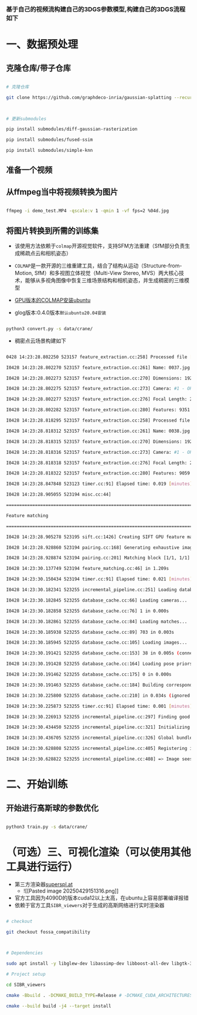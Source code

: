 ### 基于自己的视频流构建自己的3DGS参数模型,构建自己的3DGS流程如下
# 一、数据预处理
## 克隆仓库/带子仓库
```bash

# 克隆仓库

git clone https://github.com/graphdeco-inria/gaussian-splatting --recursive

  

# 更新submodules

pip install submodules/diff-gaussian-rasterization

pip install submodules/fused-ssim

pip install submodules/simple-knn

```
## 准备一个视频
## 从ffmpeg当中将视频转换为图片

```bash

ffmpeg -i demo_test.MP4 -qscale:v 1 -qmin 1 -vf fps=2 %04d.jpg

```
## 将图片转换到所需的训练集

* 该使用方法依赖于`colmap`开源视觉软件，支持SFM方法重建（SfM部分负责生成稀疏点云和相机姿态）

* `COLMAP`是一款开源的三维重建工具，结合了​​结构从运动（Structure-from-Motion, SfM）​​和​​多视图立体视觉（Multi-View Stereo, MVS）​​两大核心技术，能够从多视角图像中恢复三维场景结构和相机姿态，并生成稠密的三维模型

* [GPU版本的COLMAP安装ubuntu](https://colmap.github.io/install.html)

* glog版本:0.4.0版本`默认ubuntu20.04安装`

```bash

python3 convert.py -s data/crane/

```

* 稠密点云场景构建如下

```bash

0428 14:23:28.802250 523157 feature_extraction.cc:258] Processed file [37/38]

I0428 14:23:28.802270 523157 feature_extraction.cc:261] Name: 0037.jpg

I0428 14:23:28.802273 523157 feature_extraction.cc:270] Dimensions: 1920 x 1080

I0428 14:23:28.802275 523157 feature_extraction.cc:273] Camera: #1 - OPENCV

I0428 14:23:28.802277 523157 feature_extraction.cc:276] Focal Length: 2304.00px

I0428 14:23:28.802282 523157 feature_extraction.cc:280] Features: 9351

I0428 14:23:28.818295 523157 feature_extraction.cc:258] Processed file [38/38]

I0428 14:23:28.818312 523157 feature_extraction.cc:261] Name: 0038.jpg

I0428 14:23:28.818315 523157 feature_extraction.cc:270] Dimensions: 1920 x 1080

I0428 14:23:28.818316 523157 feature_extraction.cc:273] Camera: #1 - OPENCV

I0428 14:23:28.818318 523157 feature_extraction.cc:276] Focal Length: 2304.00px

I0428 14:23:28.818322 523157 feature_extraction.cc:280] Features: 9059

I0428 14:23:28.847848 523123 timer.cc:91] Elapsed time: 0.019 [minutes]

I0428 14:23:28.905055 523194 misc.cc:44]

==============================================================================

Feature matching

==============================================================================

I0428 14:23:28.905278 523195 sift.cc:1426] Creating SIFT GPU feature matcher

I0428 14:23:28.928860 523194 pairing.cc:168] Generating exhaustive image pairs...

I0428 14:23:28.928874 523194 pairing.cc:201] Matching block [1/1, 1/1]

I0428 14:23:30.137749 523194 feature_matching.cc:46] in 1.209s

I0428 14:23:30.150434 523194 timer.cc:91] Elapsed time: 0.021 [minutes]

I0428 14:23:30.182341 523255 incremental_pipeline.cc:251] Loading database

I0428 14:23:30.182845 523255 database_cache.cc:66] Loading cameras...

I0428 14:23:30.182858 523255 database_cache.cc:76] 1 in 0.000s

I0428 14:23:30.182861 523255 database_cache.cc:84] Loading matches...

I0428 14:23:30.185938 523255 database_cache.cc:89] 703 in 0.003s

I0428 14:23:30.185945 523255 database_cache.cc:105] Loading images...

I0428 14:23:30.191421 523255 database_cache.cc:153] 38 in 0.005s (connected 38)

I0428 14:23:30.191428 523255 database_cache.cc:164] Loading pose priors...

I0428 14:23:30.191462 523255 database_cache.cc:175] 0 in 0.000s

I0428 14:23:30.191463 523255 database_cache.cc:184] Building correspondence graph...

I0428 14:23:30.225800 523255 database_cache.cc:210] in 0.034s (ignored 0)

I0428 14:23:30.225873 523255 timer.cc:91] Elapsed time: 0.001 [minutes]

I0428 14:23:30.226913 523255 incremental_pipeline.cc:297] Finding good initial image pair

I0428 14:23:30.434450 523255 incremental_pipeline.cc:321] Initializing with image pair #3 and #36

I0428 14:23:30.436705 523255 incremental_pipeline.cc:326] Global bundle adjustment

I0428 14:23:30.628808 523255 incremental_pipeline.cc:405] Registering image #35 (3)

I0428 14:23:30.628822 523255 incremental_pipeline.cc:408] => Image sees 438 / 5733 points

```
# 二、开始训练
## 开始进行高斯球的参数优化
```bash

python3 train.py -s data/crane/

```
# （可选）三、可视化渲染（可以使用其他工具进行运行）
* 第三方渲染器[superspl.at](https://superspl.at/editor)
     *  ![[Pasted image 20250429151316.png]]
* 官方工具因为4090D的版本cuda12以上太高，在ubuntu上容易部署编译报错
* 依赖于官方工具`SIBR_viewers`对于生成的高斯网络进行实时渲染器
```bash

# checkout

git checkout fossa_compatibility

  

# Dependencies

sudo apt install -y libglew-dev libassimp-dev libboost-all-dev libgtk-3-dev libopencv-dev libglfw3-dev libavdevice-dev libavcodec-dev libeigen3-dev libxxf86vm-dev libembree-dev

# Project setup

cd SIBR_viewers

cmake -Bbuild . -DCMAKE_BUILD_TYPE=Release # -DCMAKE_CUDA_ARCHITECTURES=89

cmake --build build -j4 --target install

```